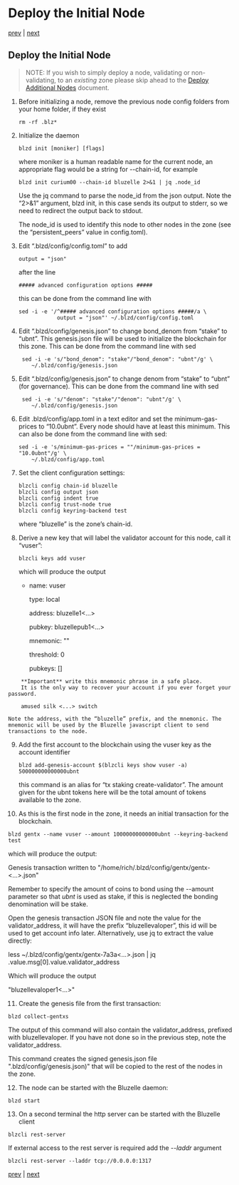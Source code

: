 # Deploy the Initial Node

[prev](build.md) \| [next](deployaddl.md)

## Deploy the Initial Node

> NOTE: If you wish to simply deploy a node, validating or non-validating, to an _existing_ zone please skip ahead to the [Deploy Additional Nodes](deployaddl.md) document.

1. Before initializing a node, remove the previous node config folders from your home folder, if they exist

   ```text
   rm -rf .blz*
   ```

2. Initialize the daemon

   ```text
   blzd init [moniker] [flags]
   ```

   where moniker is a human readable name for the current node, an appropriate flag would be a string for --chain-id, for example

   ```text
   blzd init curium00 --chain-id bluzelle 2>&1 | jq .node_id
   ```

   Use the jq command to parse the node\_id from the json output. Note the “2&gt;&1” argument, blzd init, in this case sends its output to stderr, so we need to redirect the output back to stdout.

   The node\_id is used to identify this node to other nodes in the zone \(see the “persistent\_peers” value in config.toml\).

3. Edit “.blzd/config/config.toml” to add

   ```text
   output = "json"
   ```

   after the line

   ```text
   ##### advanced configuration options #####
   ```

   this can be done from the command line with

   ```text
   sed -i -e '/^##### advanced configuration options #####/a \
               output = "json"' ~/.blzd/config/config.toml
   ```

4. Edit “.blzd/config/genesis.json” to change bond\_denom from “stake” to “ubnt”. This genesis.json file will be used to initialize the blockchain for this zone. This can be done from the command line with sed

   ```text
    sed -i -e 's/"bond_denom": "stake"/"bond_denom": "ubnt"/g' \
       ~/.blzd/config/genesis.json
   ```

5. Edit “.blzd/config/genesis.json” to change denom from “stake” to “ubnt” \(for governance\). This can be done from the command line with sed

   ```text
    sed -i -e 's/"denom": "stake"/"denom": "ubnt"/g' \
       ~/.blzd/config/genesis.json
   ```

6. Edit .blzd/config/app.toml in a text editor and set the minimum-gas-prices to “10.0ubnt”. Every node should have at least this minimum. This can also be done from the command line with sed:

   ```text
   sed -i -e 's/minimum-gas-prices = ""/minimum-gas-prices = "10.0ubnt"/g' \
       ~/.blzd/config/app.toml
   ```

7. Set the client configuration settings:

   ```text
   blzcli config chain-id bluzelle 
   blzcli config output json 
   blzcli config indent true 
   blzcli config trust-node true
   blzcli config keyring-backend test
   ```

   where “bluzelle” is the zone’s chain-id.

8. Derive a new key that will label the validator account for this node, call it “vuser”:

   ```text
   blzcli keys add vuser
   ```

   which will produce the output

   * name: vuser

     type: local

     address: bluzelle1&lt;...&gt;

     pubkey: bluzellepub1&lt;...&gt;

     mnemonic: ""

     threshold: 0

     pubkeys: \[\]

```text
    **Important** write this mnemonic phrase in a safe place.
    It is the only way to recover your account if you ever forget your password.

    amused silk <...> switch

Note the address, with the “bluzelle” prefix, and the mnemonic. The 
mnemonic will be used by the Bluzelle javascript client to send 
transactions to the node.
```

9. Add the first account to the blockchain using the vuser key as the account identifier

   ```text
   blzd add-genesis-account $(blzcli keys show vuser -a) 500000000000000ubnt
   ```

   this command is an alias for “tx staking create-validator”. The amount given for the ubnt tokens here will be the total amount of tokens available to the zone.

10. As this is the first node in the zone, it needs an initial transaction for the blockchain.

   ```text
   blzd gentx --name vuser --amount 10000000000000ubnt --keyring-backend test
   ```
   
   which will produce the output:

   Genesis transaction written to "/home/rich/.blzd/config/gentx/gentx-&lt;...&gt;.json"

   Remember to specify the amount of coins to bond using the --amount parameter so that _ubnt_ is used as stake, if this is neglected the bonding denomination will be stake.

   Open the genesis transaction JSON file and note the value for the validator\_address, it will have the prefix “bluzellevaloper”, this id will be used to get account info later. Alternatively, use jq to extract the value directly:

   less ~/.blzd/config/gentx/gentx-7a3a&lt;...&gt;.json  \| jq .value.msg\[0\].value.validator\_address

   Which will produce the output

   "bluzellevaloper1&lt;...&gt;"

11. Create the genesis file from the first transaction:

   ```text
   blzd collect-gentxs
   ```

   The output of this command will also contain the validator\_address, prefixed with bluzellevaloper. If you have not done so in the previous step, note the validator\_address.

   This command creates the signed genesis.json file ".blzd/config/genesis.json\)" that will be copied to the rest of the nodes in the zone.

12. The node can be started with the Bluzelle daemon:

   ```text
   blzd start
   ```

13. On a second terminal the http server can be started with the Bluzelle client

   ```text
   blzcli rest-server
   ```

   If external access to the rest server is required add the _--laddr_ argument

   ```text
   blzcli rest-server --laddr tcp://0.0.0.0:1317
   ```

[prev](build.md) \| [next](deployaddl.md)

